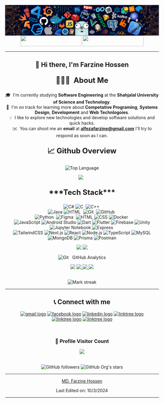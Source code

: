 <img src="assets/header.png" align='center'>
<div align="center">
<div align="center">
<a href = "https://drive.google.com/file/d/1cfR3IW4ZLG76T8cKuasvsd-iJIOD0yoI/view?usp=sharing" ><img src="https://img.shields.io/badge/My%20CV-%40Farzine-blue" width="200" height="35"></a>
<a href = "https://farzine.github.io/farzinehossen/" ><img src="https://img.shields.io/badge/Website-My%20Portfolio-red" width="200" height="35"></a>
<hr />
</div>

## 👋 Hi there, I'm Farzine Hossen

 <p align="center" width="150px"> 
 <p style="font-size: 24px; font-weight: bold;">
  👨🏻‍💻 &nbsp;<b>About Me</b>
</p>

🎓 &nbsp;I'm currently studying <b>Software Engineering</b> at the <b>Shahjalal University of Science and Technology</b>.<br>
🌱 &nbsp;I'm on track for learning more about <b>Competative Programing</b>, <b>Systems Design</b>, <b>Development</b> and <b>Web Technlogoies</b>.
</br>
💡 &nbsp;I like to explore new technologies and develop software solutions and quick hacks.<br>
✉️ &nbsp;You can shoot me an <b>email</b> at <b>alfezafarzine@gmail.com</b> I'll try to respond as soon as I can.</br>
</p>

<p style="font-size: 24px; font-weight: bold;" align="center">📈 Github Overview</p>
<!-- 
![Github Stats](https://github-readme-stats.vercel.app/api?username=Farzine&count_private=true&show_icons=true&&theme=midnight-purple&include_all_commits=true%22%20&hide_border=true) -->

![Top Language](https://github-readme-stats-eight-theta.vercel.app/api/top-langs/?username=Farzine&layout=compact&langs_count=8&theme=chartreuse-dark&hide_border=true&count_private=true)
<br/>

<p align='center'>
<img src="https://media.giphy.com/media/iY8CRBdQXODJSCERIr/giphy.gif" width="30px"> &nbsp; <p style="font-size: 24px; font-weight: bold;" align="center">***Tech Stack***</p>

![C#](https://img.shields.io/badge/-C%23-239120?style=flat&logo=c-sharp)
![C](https://img.shields.io/badge/-C-05122A?style=flat&logo=C&logoColor=A8B9CC)&nbsp;
![C++](https://img.shields.io/badge/-C++-05122A?style=flat&logo=C%2B%2B&logoColor=00599C)&nbsp;\
![Java](https://img.shields.io/badge/-Java-05122A?style=flat&logo=java)
![HTML](https://img.shields.io/badge/-HTML-05122A?style=flat&logo=HTML5)&nbsp;
![Git](https://img.shields.io/badge/-Git-05122A?style=flat&logo=git)&nbsp;
![GitHub](https://img.shields.io/badge/-GitHub-05122A?style=flat&logo=github)&nbsp;\
![Python](https://img.shields.io/badge/-Python-05122A?style=flat&logo=python)&nbsp;
![Figma](https://img.shields.io/badge/-Figma-05122A?style=flat&logo=figma)&nbsp;
![HTML](https://img.shields.io/badge/-HTML-239120?style=flat&logo=html5)
![CSS](https://img.shields.io/badge/-CSS-239120?style=flat&logo=css3)
![Docker](https://img.shields.io/badge/-Docker-2496ED?style=flat&logo=docker&logoColor=white)&nbsp;\
![JavaScript](https://img.shields.io/badge/-JavaScript-05122A?style=flat&logo=javascript)
![Android Studio](https://img.shields.io/badge/-Android_Studio-3DDC84?style=flat&logo=android-studio)
![Dart](https://img.shields.io/badge/-Dart-0175C2?style=flat&logo=dart)
![Flutter](https://img.shields.io/badge/-Flutter-02569B?style=flat&logo=flutter)
![Firebase](https://img.shields.io/badge/-Firebase-FFCA28?style=flat&logo=firebase)
![Unity](https://img.shields.io/badge/-Unity-000000?style=flat&logo=unity)
![Jupyter Notebook](https://img.shields.io/badge/-Jupyter%20Notebook-F37626?style=flat&logo=jupyter&logoColor=white)
![Express](https://img.shields.io/badge/-Express-000000?style=flat&logo=express&logoColor=white)&nbsp;\
![TailwindCSS](https://img.shields.io/badge/-TailwindCSS-06B6D4?style=flat&logo=tailwindcss&logoColor=white)
![Next.js](https://img.shields.io/badge/-Next.js-000000?style=flat&logo=next.js&logoColor=white)
![React](https://img.shields.io/badge/-React-61DAFB?style=flat&logo=react&logoColor=white)
![Node.js](https://img.shields.io/badge/-Node.js-339933?style=flat&logo=node.js&logoColor=white)
![TypeScript](https://img.shields.io/badge/-TypeScript-3178C6?style=flat&logo=typescript&logoColor=white)
![MySQL](https://img.shields.io/badge/-MySQL-4479A1?style=flat&logo=mysql&logoColor=white)
![MongoDB](https://img.shields.io/badge/-MongoDB-47A248?style=flat&logo=mongodb&logoColor=white)
![Prisma](https://img.shields.io/badge/-Prisma-2D3748?style=flat&logo=prisma&logoColor=white)
![Postman](https://img.shields.io/badge/-Postman-FF6C37?style=flat&logo=postman&logoColor=white)



</p>



<p align="center">
<img width="40%" src="http://github-profile-summary-cards.vercel.app/api/cards/repos-per-language?username=Farzine&theme=moltack"  />
    
 <img width="40%" src="http://github-profile-summary-cards.vercel.app/api/cards/most-commit-language?username=Farzine&theme=moltack"  />
</p>

<img src="https://media.giphy.com/media/W5eoZHPpUx9sapR0eu/giphy.gif" width="30px" alt="Git"/> &nbsp; GitHub Analytics
<p align="center">
<img src="https://user-images.githubusercontent.com/73097560/115834477-dbab4500-a447-11eb-908a-139a6edaec5c.gif">     
<a href="https://github.com/Farzine">
  <img height="180em" src="https://github-readme-stats-eight-theta.vercel.app/api?username=Farzine&show_icons=true&theme=algolia&include_all_commits=true&count_private=true"/>
  <img height="180em" src="https://github-readme-stats-eight-theta.vercel.app/api/top-langs/?username=Farzine&layout=compact&langs_count=8&theme=algolia"/>
 <img src="https://user-images.githubusercontent.com/73097560/115834477-dbab4500-a447-11eb-908a-139a6edaec5c.gif"> 
   
</a>
</p>
<br>
 <img alt="Mark streak" height="180em" src="https://github-readme-streak-stats.herokuapp.com/?user=Farzine&layout=compact&langs_count=8&theme=algolia" /> 
 <br> 
 
 <hr>
  <div align="center">

## 📞 Connect with me

<p align="center">
<a href="mailto:alfezafarzine@gmail.com?subject=Want%20to%20contact%20you%20from%20github"><img src="https://raw.githubusercontent.com/maurodesouza/profile-readme-generator/master/src/assets/icons/social/gmail/default.svg" width="42" height="30" alt="gmail logo"/></a>
<a href="https://www.facebook.com/alfeza.farzine.9"><img src="https://raw.githubusercontent.com/rahuldkjain/github-profile-readme-generator/master/src/images/icons/Social/facebook.svg" width="42" height="30" alt="facebook logo"  /></a>
<a href="https://www.linkedin.com/in/farzine-hossen/"><img src="https://raw.githubusercontent.com/maurodesouza/profile-readme-generator/master/src/assets/icons/social/linkedin/default.svg" width="42" height="30" alt="linkedin logo"  /></a>
<a href="https://stackoverflow.com/users/13511410/sumonta-saha-mridul" ><img src="https://raw.githubusercontent.com/rahuldkjain/github-profile-readme-generator/master/src/images/icons/Social/stack-overflow.svg" width="42" height="30" alt="linktree logo"  /></a>
<a href="https://codeforces.com/profile/alfezafarzine" ><img src="https://raw.githubusercontent.com/rahuldkjain/github-profile-readme-generator/master/src/images/icons/Social/codeforces.svg" width="42" height="30" alt="linktree logo"  /></a>
<a href="https://leetcode.com/u/farzine/" ><img src="https://raw.githubusercontent.com/rahuldkjain/github-profile-readme-generator/master/src/images/icons/Social/leet-code.svg" width="42" height="30" alt="linktree logo"  /></a>
</p>

</div>
  
  <br>
  
<div align=center>
  <h3><b>📍 Profile Visitor Count</b></h3>
</div>
    
<!-- retro visitor counter -->  
<p align="center" >   
  <img src="https://profile-counter.glitch.me/Farzine/count.svg" />  
</p>
<br>
<img alt="GitHub followers" src="https://img.shields.io/github/followers/Farzine"> <img alt="GitHub Org's stars" src="https://img.shields.io/github/stars/Farzine">
</p>
</p>

------

[MD. Farzine Hossen](https://github.com/Farzine)

Last Edited on: 10/3/2024


------
</div>
  
